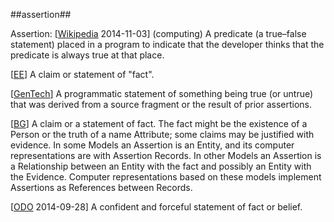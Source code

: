 ##assertion##


Assertion:
\[[Wikipedia](https://en.wikipedia.org/wiki/Assertion_%28software_development%29) 2014-11-03\] (computing) A predicate (a true–false statement) placed in a program to indicate that the developer thinks that the predicate is always true at that place.

\[[EE](SOURCES.md#EE)\] A claim or statement of "fact".

\[[GenTech](SOURCES.md#GenTech)\] A programmatic statement of something being true (or untrue) that was derived from a source fragment or the result of prior assertions.

\[[BG](SOURCES.md#BG)\] A claim or a statement of fact. The fact might be the existence of a Person or the truth of a name Attribute; some claims may be justified with evidence. In some Models an Assertion is an Entity, and its computer representations are with Assertion Records. In other Models an Assertion is a Relationship between an Entity with the fact and possibly an Entity with the Evidence. Computer representations based on these models implement Assertions as References between Records.

\[[ODO](http://www.oxforddictionaries.com/definition/english/assertion) 2014-09-28\] A confident and forceful statement of fact or belief.
